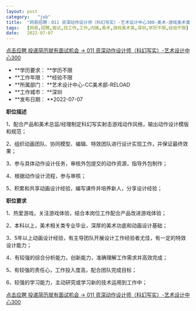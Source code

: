 ```yaml
---
layout:	post
category:	"job"
title:	"网易招聘：011 资深动作设计师（科幻写实）-艺术设计中心300-美术-游戏美术类-深圳学历不限经验不限"
tags:	[网易,招聘,面试,找工作,工作,内推,美术,游戏美术类,深圳,学历不限,经验不限]
date:	2022-07-07
---
```


[点击应聘 投递简历就有面试机会 ->  011 资深动作设计师（科幻写实）-艺术设计中心300](http://mobile.bole.netease.com/bole/boleDetail?id=32243&employeeId=346f03c3cda5f04c&key=all)



- **学历要求： **学历不限
- **工作年限： **经验不限
- **所属部门： **艺术设计中心-CC美术部-RELOAD
- **工作城市： **深圳
- **发布日期： **2022-07-07



**职位描述**

1、配合产品和美术总监/经理制定科幻写实射击游戏动作风格，输出动作设计模版和规范；

2、组织动画团队、协同模型、编辑、特效团队进行设计实现工作，并保证最终效果；

3、参与具体动作设计任务，审核外包提交的动作资源，指导外包制作；

4、根据动作设计流程，参与审核；

5、积累和共享动画设计经验，编写课件并培养新人，分享设计经验；



**职位要求**

1、热爱游戏，关注游戏体验，结合本岗位工作配合产品改进游戏体验；

2、本科以上，美术相关类专业毕业，深厚的美术功底和动画设计基础；

3、5年以上动画设计经验，有主导团队开展设计工作经验者尤佳，有一定的特效设计能力；

4、有较强的综合分析能力，创新能力，准确理解工作需求并高效完成；

5、有较强的责任心，工作投入度高，配合团队完成目标；

6、较强的学习能力，主动研究或学习新的技术运用到工作中；



[点击应聘 投递简历就有面试机会 ->  011 资深动作设计师（科幻写实）-艺术设计中心300](http://mobile.bole.netease.com/bole/boleDetail?id=32243&employeeId=346f03c3cda5f04c&key=all)
